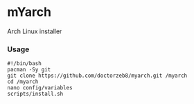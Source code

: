 mYarch
===
Arch Linux installer

### Usage
```
#!/bin/bash
pacman -Sy git
git clone https://github.com/doctorzeb8/myarch.git /myarch
cd /myarch
nano config/variables
scripts/install.sh
```
